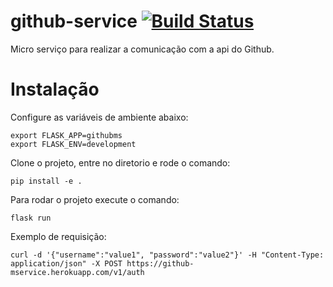 # github-service [![Build Status](https://travis-ci.org/asleao/github-service.svg?branch=master)](https://travis-ci.org/asleao/github-service)
Micro serviço para realizar a comunicação com a api do Github.

# Instalação

Configure as variáveis de ambiente abaixo:

    export FLASK_APP=githubms
    export FLASK_ENV=development

Clone o projeto, entre no diretorio e rode o comando:

    pip install -e . 

Para rodar o projeto execute o comando:

    flask run

Exemplo de requisição:

    curl -d '{"username":"value1", "password":"value2"}' -H "Content-Type: application/json" -X POST https://github-mservice.herokuapp.com/v1/auth